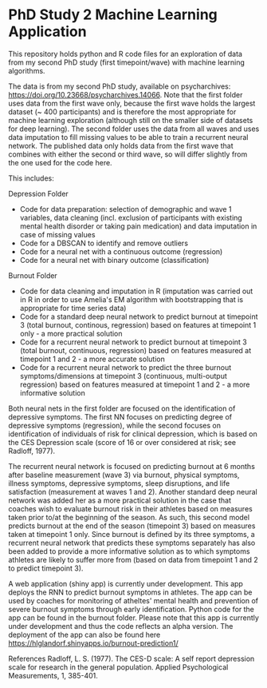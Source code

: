 # PhD Study 2 Machine Learning Application
This repository holds python and R code files for an exploration of data from my second PhD study (first timepoint/wave) with machine learning algorithms.

The data is from my second PhD study, available on psycharchives: https://doi.org/10.23668/psycharchives.14066.
Note that the first folder uses data from the first wave only, because the first wave holds the largest dataset (~ 400 participants) and is therefore the most appropriate for machine learning exploration (although still on the smaller side of datasets for deep learning). The second folder uses the data from all waves and uses data imputation to fill missing values to be able to train a recurrent neural network. The published data only holds data from the first wave that combines with either the second or third wave, so will differ slightly from the one used for the code here. 

This includes:

Depression Folder
- Code for data preparation: selection of demographic and wave 1 variables, data cleaning (incl. exclusion of participants with existing mental health disorder or taking pain medication) and data imputation in case of missing values
- Code for a DBSCAN to identify and remove outliers
- Code for a neural net with a continuous outcome (regression)
- Code for a neural net with binary outcome (classification)

Burnout Folder
- Code for data cleaning and imputation in R (imputation was carried out in R in order to use Amelia's EM algorithm with bootstrapping that is appropriate for time series data)
- Code for a standard deep neural network to predict burnout at timepoint 3 (total burnout, continous, regression) based on features at timepoint 1 only - a more practical solution
- Code for a recurrent neural network to predict burnout at timepoint 3 (total burnout, continuous, regression) based on features measured at timepoint 1 and 2 - a more accurate solution
- Code for a recurrent neural network to predict the three burnout symptoms/dimensions at timepoint 3 (continuous, multi-output regression) based on features measured at timepoint 1 and 2 - a more informative solution

Both neural nets in the first folder are focused on the identification of depressive symptoms. The first NN focuses on predicting degree of depressive symptoms (regression), while the second focuses on identification of individuals of risk for clinical depression, which is based on the CES Depression scale (score of 16 or over considered at risk; see Radloff, 1977).

The recurrent neural network is focused on predicting burnout at 6 months after baseline measurement (wave 3) via burnout, physical symptoms, illness symptoms, depressive symptoms, sleep disruptions, and life satisfaction (measurement at waves 1 and 2). Another standard deep neural network was added her as a more practical solution in the case that coaches wish to evaluate burnout risk in their athletes based on measures taken prior to/at the beginning of the season. As such, this second model predicts burnout at the end of the season (timepoint 3) based on measures taken at timepoint 1 only. Since burnout is defined by its three symptoms, a recurrent neural network that predicts these symptoms separately has also been added to provide a more informative solution as to which symptoms athletes are likely to suffer more from (based on data from timepoint 1 and 2 to predict timepoint 3). 

A web application (shiny app) is currently under development. This app deploys the RNN to predict burnout symptoms in athletes. The app can be used by coaches for monitoring of atheltes' mental health and prevention of severe burnout symptoms through early identification. Python code for the app can be found in the burnout folder. Please note that this app is currently under development and thus the code reflects an alpha version. The deployment of the app can also be found here https://hlglandorf.shinyapps.io/burnout-prediction1/ 

References
Radloff, L. S. (1977). The CES-D scale: A self report depression scale for research in the general population. Applied Psychological Measurements, 1, 385-401.
